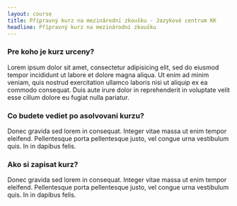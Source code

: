 ```yaml
---
layout: course
title: Přípravný kurz na mezinárodní zkoušku - Jazykové centrum KK
headline: Přípravný kurz na mezinárodní zkoušku
---
```

<h3 class="subtitle">Pre koho je kurz urceny?</h3>
<p class="text">Lorem ipsum dolor sit amet, consectetur adipisicing elit, sed do eiusmod tempor incididunt ut labore et dolore magna aliqua. Ut enim ad minim veniam, quis nostrud exercitation ullamco laboris nisi ut aliquip ex ea commodo consequat. Duis aute irure dolor in reprehenderit in voluptate velit esse cillum dolore eu fugiat nulla pariatur. </p>

<h3 class="subtitle">Co budete vediet po asolvovani kurzu?</h3>
<p class="text">Donec gravida sed lorem in consequat. Integer vitae massa ut enim tempor eleifend. Pellentesque porta pellentesque justo, vel congue urna vestibulum quis. In in dapibus felis.</p>

<h3 class="subtitle">Ako si zapisat kurz?</h3>
<p class="text">Donec gravida sed lorem in consequat. Integer vitae massa ut enim tempor eleifend. Pellentesque porta pellentesque justo, vel congue urna vestibulum quis. In in dapibus felis.</p>
